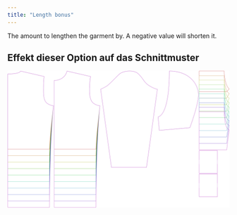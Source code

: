 ```yaml
---
title: "Length bonus"
---
```


The amount to lengthen the garment by. A negative value will shorten it.

## Effekt dieser Option auf das Schnittmuster

![This image shows the effect of this option by superimposing several variants that have a different value for this option](huey_lengthbonus_sample.svg "Effect of this option on the pattern")
